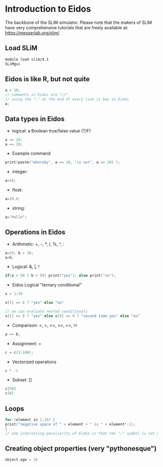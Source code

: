 # Introduction to Eidos

The backbone of the SLiM simulator. Please note that the makers of SLiM have very comprehensive tutorials that are freely available at: https://messerlab.org/slim/

## Load SLiM
```bash
module load slim/4.1 
SLiMgui
```

## Eidos is like R, but not quite

```c
a = 10;
// comments in Eidos are "//"
// using the ";" at the end of every line is key in Eidos
a;
```

## Data types in Eidos

* logical: a Boolean true/false value (T/F)
```c
a == 10;
a == 20;
```
* Example command
```c
print(paste("whereby", a == 10, "is not", a == 20) );
```
* integer: 
```c
a=10;
```
* float: 
```c
a=10.0;
```
* string:
```c
a="hello";
```

## Operations in Eidos

* Arithmetic: +, -, *, /, %, ^, :
```c
a=10; b = 30;
a+b;
```
* Logical: &, |, !
```c
if(a > 50 | b > 50) print("yes"); else print("no");
```
* Eidos Logical "ternary conditional"
```c
x = 1:10

x[5] == 6 ? "yes" else "no"

// we can evaluate nested conditionals
x[5] == 8 ? "yes" else x[5] == 6 ? "second time yes" else "no"
```
* Comparison: <, >, <=, >=, ==, !=
```c
a == b;
```
* Assignment: =
```c
c = c(1:100);
```
* Vectorized operations
```c
c * -1
```
* Subset: []
```c
c[50]
c[0]
```

## Loops

```c++
for (element in 1:10) {
print("negative space of " + element + " is " + element*-1);
}
// one interesting peculiarity of Eidos is that the ";" symbol is not needed when closing loops or curly brackets in general, just at the end of the line of actual commands
```

## Creating object properties (very "pythonesque")

```c
object.age = 10
```
